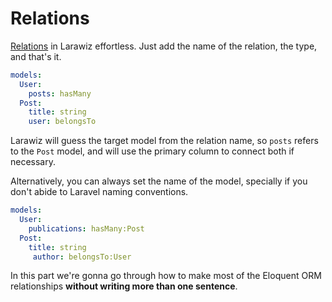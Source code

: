 # Relations

[Relations](https://laravel.com/docs/7.x/eloquent-relationships#one-to-many) in Larawiz effortless. Just add the name of the relation, the type, and that's it.

```yaml
models:
  User:
    posts: hasMany
  Post:
    title: string
    user: belongsTo
```

Larawiz will guess the target model from the relation name, so `posts` refers to the `Post` model, and will use the primary column to connect both if necessary.

Alternatively, you can always set the name of the model, specially if you don't abide to Laravel naming conventions.

```yaml
models:
  User:
    publications: hasMany:Post
  Post:
    title: string
     author: belongsTo:User
```

In this part we're gonna go through how to make most of the Eloquent ORM relationships **without writing more than one sentence**.

